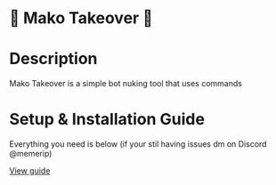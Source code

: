 # 🦈 Mako Takeover 🦈

# Description
<P>Mako Takeover is a simple bot nuking tool that uses commands</P>

# Setup & Installation Guide
<p>Everything you need is below (if your stil having issues dm on Discord @memerip)</p>
<a href="https://github.com/Memerip/Mako-Takeover/blob/main/setup-guide.txt">View guide</a>

